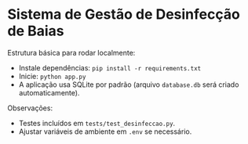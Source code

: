 # Sistema de Gestão de Desinfecção de Baias

Estrutura básica para rodar localmente:
- Instale dependências: `pip install -r requirements.txt`
- Inicie: `python app.py`
- A aplicação usa SQLite por padrão (arquivo `database.db` será criado automaticamente).

Observações:
- Testes incluídos em `tests/test_desinfeccao.py`.
- Ajustar variáveis de ambiente em `.env` se necessário.
